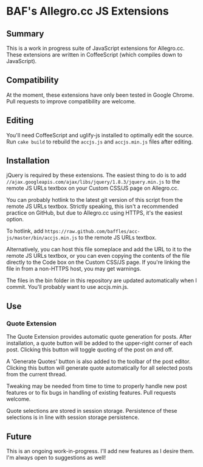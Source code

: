 # BAF's Allegro.cc JS Extensions

## Summary

This is a work in progress suite of JavaScript extensions for Allegro.cc. These
extensions are written in CoffeeScript (which compiles down to JavaScript).

## Compatibility

At the moment, these extensions have only been tested in Google Chrome. Pull
requests to improve compatibility are welcome.

## Editing

You'll need CoffeeScript and uglify-js installed to optimally edit the source.
Run `cake build` to rebuild the `accjs.js` and `accjs.min.js` files after
editing.

## Installation

jQuery is required by these extensions. The easiest thing to do is to add
`//ajax.googleapis.com/ajax/libs/jquery/1.8.3/jquery.min.js` to the remote JS
URLs textbox on your Custom CSS/JS page on Allegro.cc.

You can probably hotlink to the latest git version of this script from the
remote JS URLs textbox. Strictly speaking, this isn't a recommended practice on
GitHub, but due to Allegro.cc using HTTPS, it's the easiest option.

To hotlink, add `https://raw.github.com/baffles/acc-js/master/bin/accjs.min.js`
to the remote JS URLs textbox.

Alternatively, you can host this file someplace and add the URL to it to the
remote JS URLs textbox, or you can even copying the contents of the file
directly to the Code box on the Custom CSS/JS page. If you're linking the file
in from a non-HTTPS host, you may get warnings.

The files in the bin folder in this repository are updated automatically when
I commit. You'll probably want to use accjs.min.js.

## Use

### Quote Extension

The Quote Extension provides automatic quote generation for posts. After
installation, a quote button will be added to the upper-right corner of each
post. Clicking this button will toggle quoting of the post on and off.

A 'Generate Quotes' button is also added to the toolbar of the post editor.
Clicking this button will generate quote automatically for all selected posts
from the current thread.

Tweaking may be needed from time to time to properly handle new post features
or to fix bugs in handling of existing features. Pull requests welcome.

Quote selections are stored in session storage. Persistence of these selections
is in line with session storage persistence.

## Future

This is an ongoing work-in-progress. I'll add new features as I desire them.
I'm always open to suggestions as well!
